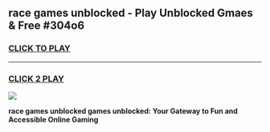 
## race games unblocked - Play Unblocked Gmaes & Free #304o6
<h3>
<a href="https://premium.freeplayer.one?title=race_games_unblocked&ref=01M">CLICK TO PLAY</a></h3>
<hr>

<h3>
<a href="https://premium.freeplayer.one?title=race_games_unblocked&ref=01M">CLICK 2 PLAY</a>
  
</h3>

<a href="https://premium.freeplayer.one?title=race_games_unblocked&ref=01M"><img src="https://clearcache.store/games.png"></a>


**race games unblocked games unblocked: Your Gateway to Fun and Accessible Online Gaming**
